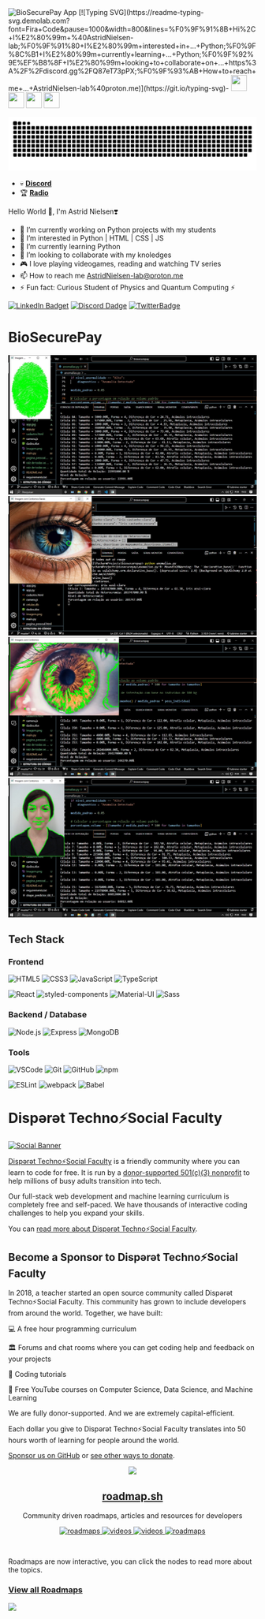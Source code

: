  <img src="https://raw.githubusercontent.com/AstridNielsen-lab/AstridNielsen-lab/main/like%20look%20solutions%20p%C3%B3.png"  width="350" height="400" alt="BioSecurePay App">	
 [![Typing SVG](https://readme-typing-svg.demolab.com?font=Fira+Code&pause=1000&width=800&lines=%F0%9F%91%8B+Hi%2C+I%E2%80%99m+%40AstridNielsen-lab;%F0%9F%91%80+I%E2%80%99m+interested+in+...+Python;%F0%9F%8C%B1+I%E2%80%99m+currently+learning+...+Python;%F0%9F%92%9E%EF%B8%8F+I%E2%80%99m+looking+to+collaborate+on+...+https%3A%2F%2Fdiscord.gg%2FQ87eT73pPX;%F0%9F%93%AB+How+to+reach+me+...+AstridNielsen-lab%40proton.me)](https://git.io/typing-svg)-  
	<img src="https://cdn.jsdelivr.net/gh/devicons/devicon/icons/python/python-original-wordmark.svg" width="32" height="32" />
	<img src="https://cdn.jsdelivr.net/gh/devicons/devicon/icons/javascript/javascript-original.svg" width="32" height="32" />
	<img src="https://cdn.jsdelivr.net/gh/devicons/devicon/icons/css3/css3-original-wordmark.svg" width="32" height="32" />
	<img src="https://cdn.jsdelivr.net/gh/devicons/devicon/icons/html5/html5-original-wordmark.svg" width="32" height="32" />
	
![](https://github.com/Platane/snk/raw/output/github-contribution-grid-snake.svg)



- 💀 [**Discord**](https://discord.gg/Q87eT73pPX)
- 🏆 [**Radio**](https://www.radiotatuapefm.com.br)


Hello World 🖖, I'm Astrid Nielsen❣️

- 🔭 I’m currently working on Python projects with my students
- 👀 I’m interested in Python | HTML | CSS | JS 
- 🌱 I’m currently learning Python
- 👯 I’m looking to collaborate with my knoledges
- 🎮 I love playing videogames, reading and watching TV series
- 📫 How to reach me AstridNielsen-lab@proton.me
- ⚡ Fun fact: Curious Student of Physics and Quantum Computing ⚡

 

[![LinkedIn Badget](https://img.shields.io/badge/LinkedIn-0077B5?style=for-the-badge&logo=linkedin&logoColor=white&link=https://www.linkedin.com/in/juliocamposmachado/)](https://www.linkedin.com/in/juliocamposmachado)
[![Discord Dadge](https://img.shields.io/badge/Discord-5865F2?style=for-the-badge&logo=discord&logoColor=white&link=https://discord.gg/Q87eT73pPX)](https://discord.gg/Q87eT73pPX)
[![TwitterBadge](https://img.shields.io/badge/Twitter-1DA1F2?style=for-the-badge&logo=twitter&logoColor=white&link=https://twitter.com/julioscouter)](https://twitter.com/julioscouter)

# BioSecurePay

  <img src="https://raw.githubusercontent.com/AstridNielsen-lab/BioSecurePay.github.io/master/reconhecer%20digital.jpeg" alt="BioSecurePay App">
  <img src="https://raw.githubusercontent.com/AstridNielsen-lab/BioSecurePay.github.io/master/reconhecer%20iris%20e%20cor%20dos%20olhos.jpeg"BioSecurePay App">
  <img src="https://raw.githubusercontent.com/AstridNielsen-lab/BioSecurePay.github.io/master/reconhecer%20retina.jpeg" alt="BioSecurePay App">
  <img src="https://raw.githubusercontent.com/AstridNielsen-lab/BioSecurePay.github.io/master/reconhecer%20rosto.jpeg" alt="BioSecurePay App">
  
## Tech Stack

### Frontend

![HTML5](https://img.shields.io/badge/-HTML-%2320232a?style=flat&logo=HTML5)
![CSS3](https://img.shields.io/badge/-CSS-%2320232a?style=flat&logo=CSS3&logoColor=1a8cd8)
![JavaScript](https://img.shields.io/badge/-JavaScript-%2320232a?style=flat&logo=javascript)
![TypeScript](https://img.shields.io/badge/-TypeScript-%2320232a?style=flat&logo=typescript)

![React](https://img.shields.io/badge/-React-%2320232a?style=flat&logo=react)
![styled-components](https://img.shields.io/badge/-styled%20components-%2320232a?style=flat&logo=styled-components)
![Material-UI](https://img.shields.io/badge/-Material%20UI-%2320232a?style=flat&logo=MUI)
![Sass](https://img.shields.io/badge/-Sass-%2320232a?style=flat&logo=sass)


### Backend / Database

![Node.js](https://img.shields.io/badge/-Node.js-%2320232a?style=flat&logo=node.js)
![Express](https://img.shields.io/badge/-Express-%2320232a?style=flat&logo=express)
![MongoDB](https://img.shields.io/badge/-MongoDB-%2320232a?style=flat&logo=mongodb)


### Tools

![VSCode](https://img.shields.io/badge/-VS%20Code-%2320232a?style=flat&logo=visualstudiocode&logoColor=005ba4)
![Git](https://img.shields.io/badge/-Git-%2320232a?style=flat&logo=git)
![GitHub](https://img.shields.io/badge/-GitHub-%2320232a?style=flat&logo=github)
![npm](https://img.shields.io/badge/-npm-%2320232a?style=flat&logo=npm)

![ESLint](https://img.shields.io/badge/-ESLint-%2320232a?style=flat&logo=ESLint&logoColor=4b32c3)
![webpack](https://img.shields.io/badge/-webpack-%2320232a?style=flat&logo=webpack)
![Babel](https://img.shields.io/badge/-Babel-%2320232a?style=flat&logo=Babel)










# Dispərət Techno⚡Social Faculty
[![Social Banner](https://static.vecteezy.com/system/resources/previews/002/099/443/non_2x/programming-code-coding-or-hacker-background-programming-code-icon-made-with-binary-code-digital-binary-data-and-streaming-digital-code-vector.jpg)](https://astridnielsen-lab.github.io/ITSchool.github.io)

[Dispərət Techno⚡Social Faculty](https://astridnielsen-lab.github.io/ITSchool.github.io) is a friendly community where you can learn to code for free. It is run by a [donor-supported 501(c)(3) nonprofit](https://astridnielsen-lab.github.io/ITSchool.github.io) to help millions of busy adults transition into tech.

Our full-stack web development and machine learning curriculum is completely free and self-paced. We have thousands of interactive coding challenges to help you expand your skills.

You can [read more about Dispərət Techno⚡Social Faculty](https://astridnielsen-lab.github.io/ITSchool.github.io).

## Become a Sponsor to Dispərət Techno⚡Social Faculty

In 2018, a teacher started an open source community called Dispərət Techno⚡Social Faculty. This community has grown to include developers from around the world. Together, we have built:

💻  A free hour programming curriculum

🏛️  Forums and chat rooms where you can get coding help and feedback on your projects

🧪  Coding tutorials

🎒  Free YouTube courses on Computer Science, Data Science, and Machine Learning

We are fully donor-supported. And we are extremely capital-efficient.

Each dollar you give to Dispərət Techno⚡Social Faculty translates into 50 hours worth of learning for people around the world.

[Sponsor us on GitHub](https://astridnielsen-lab.github.io/ITSchool.github.io) or [see other ways to donate](https://astridnielsen-lab.github.io/ITSchool.github.io).


<p align="center">
  <img src="https://raw.githubusercontent.com/kamranahmedse/developer-roadmap/master/public/images/brand.png" height="128">
  <h2 align="center"><a href="https://roadmap.sh">roadmap.sh</a></h2>
  <p align="center">Community driven roadmaps, articles and resources for developers<p>
  <p align="center">
    <a href="https://roadmap.sh/roadmaps">
    	<img src="https://img.shields.io/badge/-Roadmaps%20-0a0a0a.svg?style=flat&colorA=0a0a0a" alt="roadmaps" />
    </a>
    <a href="https://youtube.com/theroadmap?sub_confirmation=1">
    	<img src="https://img.shields.io/badge/-Videos-0a0a0a.svg?style=flat&colorA=0a0a0a" alt="videos" />
    </a>
    <a href="https://github.com/kamranahmedse/developer-roadmap/tree/0471d44c8fae58b6a36a7c57bba12253916d0249/translations">
    	<img src="https://img.shields.io/badge/-Translations-0a0a0a.svg?style=flat&colorA=0a0a0a" alt="videos" />
    </a>
    <a href="https://www.youtube.com/channel/UCA0H2KIWgWTwpTFjSxp0now?sub_confirmation=1">
    	<img src="https://img.shields.io/badge/%E2%9D%A4-YouTube%20Channel-0a0a0a.svg?style=flat&colorA=0a0a0a" alt="roadmaps" />
    </a>
  </p>
</p>

<br>


Roadmaps are now interactive, you can click the nodes to read more about the topics.

### [View all Roadmaps](https://roadmap.sh)

![](https://i.imgur.com/waxVImv.png)
